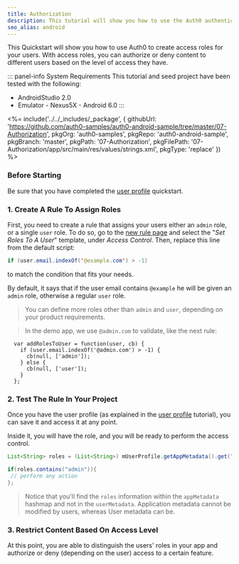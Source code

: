 ```yaml
---
title: Authorization
description: This tutorial will show you how to use the Auth0 authentication API in your Android project to create a custom login screen.
seo_alias: android
---
```


This Quickstart will show you how to use Auth0 to create access roles for your users. With access roles, you can authorize or deny content to different users based on the level of access they have.

::: panel-info System Requirements
This tutorial and seed project have been tested with the following:

* AndroidStudio 2.0
* Emulator - Nexus5X - Android 6.0
:::

<%= include('../../_includes/_package', {
  githubUrl: 'https://github.com/auth0-samples/auth0-android-sample/tree/master/07-Authorization',
  pkgOrg: 'auth0-samples',
  pkgRepo: 'auth0-android-sample',
  pkgBranch: 'master',
  pkgPath: '07-Authorization',
  pkgFilePath: '07-Authorization/app/src/main/res/values/strings.xml',
  pkgType: 'replace'
}) %>

### Before Starting

Be sure that you have completed the [user profile](04-user-profile) quickstart.

### 1. Create A Rule To Assign Roles

First, you need to create a rule that assigns your users either an `admin` role, or a single `user` role. To do so, go to the [new rule page](${uiURL}/#/rules/new) and select the "*Set Roles To A User*" template, under *Access Control*. Then, replace this line from the default script:

```java
if (user.email.indexOf('@example.com') > -1)
```
to match the condition that fits your needs.

By default, it says that if the user email contains `@example` he will be given an `admin` role, otherwise a regular `user` role.

> You can define more roles other than `admin` and `user`, depending on your product requirements.

> In the demo app, we use `@admin.com` to validate, like the next rule:

```
  var addRolesToUser = function(user, cb) {
    if (user.email.indexOf('@admin.com') > -1) {
      cb(null, ['admin']);
    } else {
      cb(null, ['user']);
    }
  };
```

### 2. Test The Rule In Your Project

Once you have the user profile (as explained in the [user profile](04-user-profile) tutorial), you can save it and access it at any point.

Inside it, you will have the role, and you will be ready to perform the access control.

```java
List<String> roles = (List<String>) mUserProfile.getAppMetadata().get("roles");

if(roles.contains("admin")){
 // perform any action
};
```

> Notice that you'll find the `roles` information within the `appMetadata` hashmap and not in the `userMetadata`. Application metadata cannot be modified by users, whereas User metadata can be.

### 3. Restrict Content Based On Access Level

At this point, you are able to distinguish the users' roles in your app and authorize or deny (depending on the user) access to a certain feature.